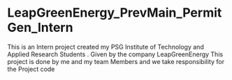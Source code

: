 # LeapGreenEnergy_PrevMain_PermitGen_Intern
This is an Intern project created my PSG Institute of Technology and Applied Research Students . Given by the company LeapGreenEnergy This project is done by me and my team Members and we take responsibility for the Project code

